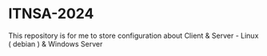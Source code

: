 # ITNSA-2024
This repository is for me to store configuration about Client &amp; Server - Linux ( debian ) &amp; Windows Server
